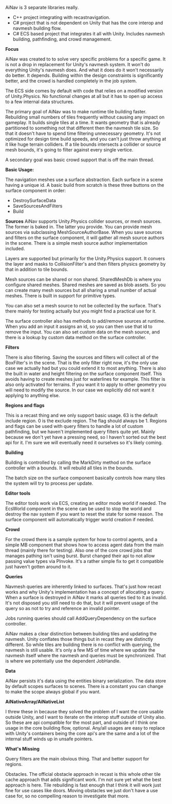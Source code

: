 
AiNav is 3 separate libraries really.

 - C++ project integrating with recastnavigation.
 - C# project that is not dependent on Unity that has the core interop and navmesh building    flow.
 - C# ECS based project that integrates it all with Unity.   Includes navmesh building, pathfinding, and crowd management.

**Focus**

AiNav was created to to solve very specific problems for a specific game.  It is not a drop in replacement for Unity's navmesh system.  It won't do everything Unity's navmesh does.  And what it does do it won't necessarily do better.  It depends.  Building within the design constraints is significantly better, and the crowd is handled completely in the job system. 

The ECS side comes by default with code that relies on a modified version of Unity.Physics.  No functional changes at all but it has to open up access to a few internal data structures.  

The primary goal of AiNav was to make runtime tile building faster.  Rebuilding small numbers of tiles frequently without causing any impact on gameplay.  It builds single tiles at a time.  It wants geometry that is already partitioned to something not that different then the navmesh tile size.  So that it doesn't have to spend time filtering unnecessary geometry.  It's not optimized for design time build speeds, and you can't just throw anything at it like huge terrain colliders.  If a tile bounds intersects a collider or source mesh bounds, it's going to filter against every single vertice.  

A secondary goal was basic crowd support that is off the main thread.

**Basic Usage:**

The navigation meshes use a surface abstraction.  Each surface in a scene having a unique id.  A basic build from scratch is these three buttons on the surface component in order:

 - DestroySurfaceData
 -  SaveSourcesAndFilters
 -  Build

**Sources**
AiNav supports Unity.Physics collider sources, or mesh sources.  The former is baked in.  The latter you provide.  You can provide mesh sources via subclassing MeshSourceAuthorBase.  When you save sources and filters on the surface component, it will gather all mesh source authors in the scene.  There is a simple mesh source author implementation included.  

Layers are supported but primarily for the Unity.Physics support.  It convers the layer and masks to CollisionFilter's and then filters physics geometry by that in addition to tile bounds.

Mesh sources can be shared or non shared. SharedMeshDb is where you configure shared meshes.  Shared meshes are saved as blob assets.  So you can create many mesh sources but all sharing a small number of actual meshes.  There is built in support for primitive types.

You can also set a mesh source to not be collected by the surface.  That's there mainly for testing actually but you might find a practical use for it.

The surface controller also has methods to add/remove sources at runtime.  When you add an input it assigns an id, so you can then use that id to remove the input.  You can also set custom data on the mesh source, and there is a lookup by custom data method on the surface controller.

**Filters**

There is also filtering.  Saving the sources and filters will collect all of the BoxFilter's in the scene.  That is the only filter right now, it's the only use case we actually had but you could extend it to most anything.  There is also the built in water and height filtering on the surface component itself.  This avoids having to create meshes just for waterlines for example.  This filter is also only activated for terrains.  If you want it to apply to other geometry you will need to modify the source.  In our case we explicitly did not want it applying to anything else.

**Regions and flags**

This is a recast thing and we only support basic usage.  63 is the default include region.  0 is the exclude region.  The flag should always be 1.  Regions and flags can be used with query filters to handle a lot of custom pathfinding, but we haven't implemented query filters quite yet.  Mainly because we don't yet have a pressing need, so I haven't sorted out the best api for it.  I'm sure we will eventually need it ourselves so it's likely coming. 

**Building**

Building is controlled by calling the MarkDirty method on the surface controller with a bounds. It will rebuild all tiles in the bounds.

The batch size on the surface component basically controls how many tiles the system will try to process per update.

**Editor tools**

The editor tools work via ECS, creating an editor mode world if needed.  The EcsWorld component in the scene can be used to stop the world and destroy the nav system if you want to reset the state for some reason.  The surface component will automatically trigger world creation if needed.

**Crowd**

For the crowd there is a sample system for how to control agents, and a simple MB component that shows how to access agent data from the main thread (mainly there for testing).  Also one of the core crowd jobs that manages pathing isn't using burst.  Burst changed their api to not allow passing value types via PInvoke.  It's a rather simple fix to get it compatible just haven't gotten around to it.


**Queries**

Navmesh queries are inherently linked to surfaces.  That's just how recast works and why Unity's implementation has a concept of allocating a query.  When a surface is destroyed in AiNav it marks all queries tied to it as invalid.  It's not disposed you still need to do that, but it will prevent usage of the query so as not to try and reference an invalid pointer.

Jobs  running queries should call AddQueryDependency on the surface controller. 

AiNav makes a clear distinction between building tiles and updating the navmesh.  Unity conflates those things but in recast they are distinctly different.  So while tiles are building there is no conflict with querying, the navmesh is still usable.  It's only a few MS of time where we update the navmesh itself where the navmesh and queries must be synchronized.  That is where we potentially use the dependent JobHandle.  


**Data**

AiNav persists it's data using the entities binary serialization.  The data store by default scopes surfaces to scenes.  There is a constant you can change to make the scope always global if you want.  


**AiNativeArray/AiNativeList**

I threw these in because they solved the problem of I want the core usable outside Unity, and I want to iterate on the interop stuff outside of Unity also.  So these are api compatible for the most part, and outside of I think one usage in the core building flow, optional.  Any/all usages are easy to replace with Unity's containers being the core api's are the same and a lot of the internal stuff winds up in unsafe pointers.

**What's Missing**

Query filters are the main obvious thing.  That and better support for regions.

Obstacles.   The official obstacle approach in recast is this whole other tile cache approach that adds significant work.  I'm not sure yet what the best approach is here.  Tile rebuilding is fast enough that I think it will work just fine for use cases like doors.  Moving obstacles we just don't have a use case for, so no compelling reason to investigate that more.
